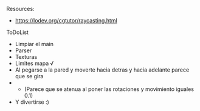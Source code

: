Resources:

* https://lodev.org/cgtutor/raycasting.html

ToDoList

* Limpiar el main
* Parser
* Texturas 
* Limites mapa √
* Al pegarse a la pared y moverte hacia detras y hacia adelante parece que se gira
* * (Parece que se atenua al poner las rotaciones y movimiento iguales 0.1)
* Y divertirse :)